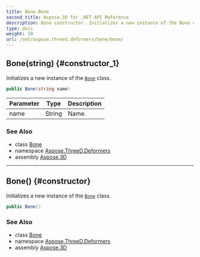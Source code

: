 ```yaml
---
title: Bone.Bone
second_title: Aspose.3D for .NET API Reference
description: Bone constructor. Initializes a new instance of the Bone class
type: docs
weight: 10
url: /net/aspose.threed.deformers/bone/bone/
---
```

## Bone(string) {#constructor_1}

Initializes a new instance of the [`Bone`](../) class.

```csharp
public Bone(string name)
```

| Parameter | Type | Description |
| --- | --- | --- |
| name | String | Name. |

### See Also

* class [Bone](../)
* namespace [Aspose.ThreeD.Deformers](../../bone/)
* assembly [Aspose.3D](../../../)

---

## Bone() {#constructor}

Initializes a new instance of the [`Bone`](../) class.

```csharp
public Bone()
```

### See Also

* class [Bone](../)
* namespace [Aspose.ThreeD.Deformers](../../bone/)
* assembly [Aspose.3D](../../../)


